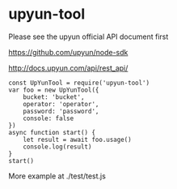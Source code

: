 # upyun-tool

Please see the upyun official API document first

https://github.com/upyun/node-sdk

http://docs.upyun.com/api/rest_api/

    const UpYunTool = require('upyun-tool')
    var foo = new UpYunTool({
        bucket: 'bucket',
        operator: 'operator',
        password: 'password',
        console: false
    })
    async function start() {
        let result = await foo.usage()
        console.log(result)
    }
    start()

More example at ./test/test.js
